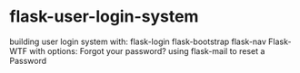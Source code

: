 # flask-user-login-system
building user login system with: 
  flask-login 
  flask-bootstrap 
  flask-nav 
  Flask-WTF
with options:
Forgot your password?
using flask-mail to reset a Password
